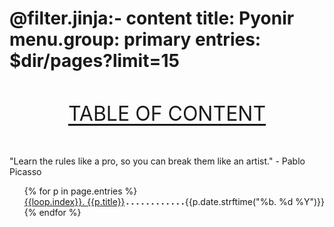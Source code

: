 @filter.jinja:- content
title: Pyonir
menu.group: primary
entries: $dir/pages?limit=15
===
<section class="toc">
<header class="hanken-grotesk-regular">
TABLE OF CONTENT
</header>
<p>"Learn the rules like a pro, so you can break them like an artist." - Pablo Picasso </p>
<ul class="chapters">
{% for p in page.entries %}
  <li class="chapter">
    <span class="title"><a href="{{p.url}}">{{loop.index}}. {{p.title}}</a></span>
    <span class="pgnum">{{p.date.strftime("%b. %d %Y")}}</span>
  </li>
{% endfor %}
</ul>
</section>
<style>
.toc .chapter {
  display: flex;
}
.toc .chapter .title {
  order: 1;
}
.toc .chapter .pgnum {
  order: 3;
}
.toc .chapter::after {
  background-image: radial-gradient(circle, currentcolor 1px, transparent 1.5px);
  background-position: bottom;
  background-size: 1ex 4.5px;
  background-repeat: space no-repeat;
  content: "";
  flex-grow: 1;
  height: 1em;
  order: 2;
}
.toc {
    margin: 3rem auto;
    max-width: 740px;
    & header {
    text-underline-offset: 5px;
    margin-bottom: 3rem; text-decoration: underline; font-size: 2rem;}
}
</style>
